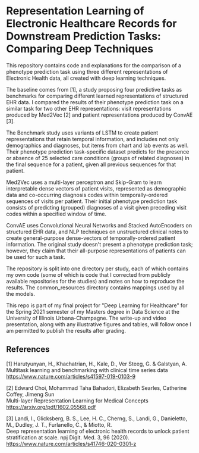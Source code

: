 # Representation Learning of Electronic Healthcare Records for Downstream Prediction Tasks: Comparing Deep Techniques

This repository contains code and explanations for the comparison of a phenotype prediction task using three 
different representations of Electronic Health data, all created with deep learning techniques.

The baseline comes from [1], a study proposing four predictive tasks as benchmarks for comparing different learned 
representations of structured EHR data. I compared the results of their phenotype prediction task on a similar
task for two other EHR representations: visit representations produced by Med2Vec [2] and patient representations 
produced by ConvAE [3]. 

The Benchmark study uses variants of LSTM to create patient representations that retain temporal information, and
includes not only demographics and diagnoses, but items from chart and lab events as well. Their phenotype prediction
task-specific dataset predicts for the presence or absence of 25 selected care conditions (groups of related diagnoses)
in the final sequence for a patient, given all previous sequences for that patient.

Med2Vec uses a multi-layer perceptron and Skip-Gram to learn interpretable dense vectors of patient visits, 
represented as demographic data and co-occurring diagnosis codes within temporally-ordered sequences of visits 
per patient. Their initial phenotype prediction task consists of predicting (grouped) diagnoses of a visit given
preceding visit codes within a specified window of time.

ConvAE uses Convolutional Neural Networks and Stacked AutoEncoders on structured EHR data, and NLP techniques on 
unstructured clinical notes to create general-purpose dense-vectors of temporally-ordered patient information.
The original study doesn't present a phenotype prediction task; however, they claim that their all-purpose
representations of patients can be used for such a task.

The repository is split into one directory per study, each of which contains my own code (some of which is code that
I corrected from publicly available repositories for the studies) and notes on how to reproduce the results. 
The common_resources directory contains mappings used by all the models.

This repo is part of my final project for "Deep Learning for Healthcare" for the 
Spring 2021 semester of my Masters degree in Data Science at the University of Illinois Urbana-Champagne. The
write-up and video presentation, along with any illustrative figures and tables, will follow 
once I am permitted to publish the results after grading.

## References

[1] Harutyunyan, H., Khachatrian, H., Kale, D., Ver Steeg, G. & Galstyan, A. 
<br>Multitask learning and benchmarking with clinical time series data
<br>https://www.nature.com/articles/s41597-019-0103-9

[2] Edward Choi, Mohammad Taha Bahadori, Elizabeth Searles, Catherine Coffey, Jimeng Sun
<br>Multi-layer Representation Learning for Medical Concepts
<br>https://arxiv.org/pdf/1602.05568.pdf

[3] Landi, I., Glicksberg, B. S., Lee, H. C., Cherng, S., Landi, G., Danieletto, M., Dudley, J. T., Furlanello, C., & Miotto, R. 
<br>Deep representation learning of electronic health records to unlock patient stratification at scale. npj Digit. Med. 3, 96 (2020).
<br>https://www.nature.com/articles/s41746-020-0301-z


